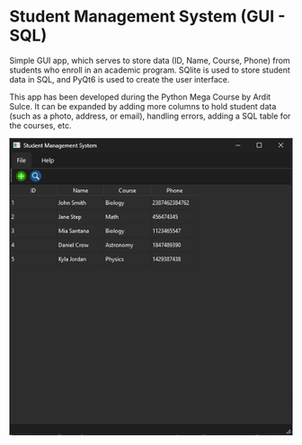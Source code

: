 # Student Management System (GUI - SQL)

Simple GUI app, which serves to store data (ID, Name, Course, Phone) from students who enroll in an academic program. SQlite is used to store student data in SQL, and PyQt6 is used to create the user interface.

This app has been developed during the Python Mega Course by Ardit Sulce. It can be expanded by adding more columns to hold student data (such as a photo, address, or email), handling errors, adding a SQL table for the courses, etc.

![1715027643114](image/README/1715027643114.png)
